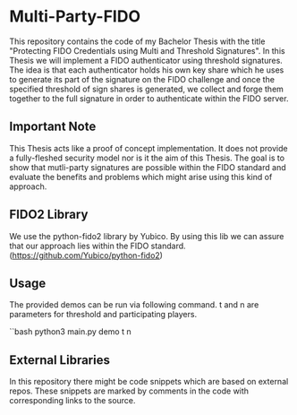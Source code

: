 # Multi-Party-FIDO

This repository contains the code of my Bachelor Thesis with the title "Protecting FIDO Credentials using Multi and Threshold Signatures". In this Thesis we will implement a FIDO authenticator using threshold signatures. The idea is that each authenticator holds his own key share which he uses to generate its part of the signature on the FIDO challenge and once the specified threshold of sign shares is generated, we collect and forge them together to the full signature in order to authenticate within the FIDO server.

## Important Note

This Thesis acts like a proof of concept implementation. It does not provide a fully-fleshed security model nor is it the aim of this Thesis. The goal is to show that mutli-party signatures are possible within the FIDO standard and evaluate the benefits and problems which might arise using this kind of approach.

## FIDO2 Library

We use the python-fido2 library by Yubico. By using this lib we can assure that our approach lies within the FIDO standard. (https://github.com/Yubico/python-fido2)

## Usage

The provided demos can be run via following command. t and n are parameters for threshold and participating players.

``bash
python3 main.py demo t n

## External Libraries

In this repository there might be code snippets which are based on external repos. These snippets are marked by comments in the code with corresponding links to the source.
